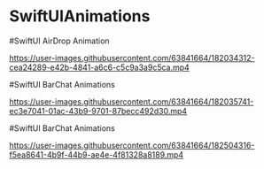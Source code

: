 # SwiftUIAnimations

#SwiftUI AirDrop Animation

https://user-images.githubusercontent.com/63841664/182034312-cea24289-e42b-4841-a6c6-c5c9a3a9c5ca.mp4

#SwiftUI BarChat Animations

https://user-images.githubusercontent.com/63841664/182035741-ec3e7041-01ac-43b9-9701-87becc492d30.mp4

#SwiftUI BarChat Animations

https://user-images.githubusercontent.com/63841664/182504316-f5ea8641-4b9f-44b9-ae4e-4f81328a8189.mp4

